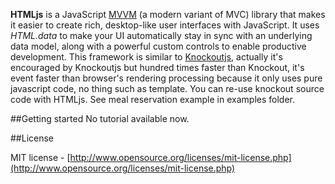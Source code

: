 **HTMLjs** is a JavaScript [MVVM](http://en.wikipedia.org/wiki/Model_View_ViewModel) (a modern variant of MVC) library that makes it easier to create rich, desktop-like user interfaces with JavaScript. It uses *HTML.data* to make your UI automatically stay in sync with an underlying data model, along with a powerful custom controls to enable productive development. This framework is similar to [Knockoutjs](http://knockoutjs.com), actually it's encouraged by Knockoutjs but hundred times faster than Knockout, it's event faster than browser's rendering processing because it only uses pure javascript code, no thing such as template. You can re-use knockout source code with HTMLjs. See meal reservation example in examples folder.

##Getting started
No tutorial available now.

##License

MIT license - [http://www.opensource.org/licenses/mit-license.php](http://www.opensource.org/licenses/mit-license.php)
